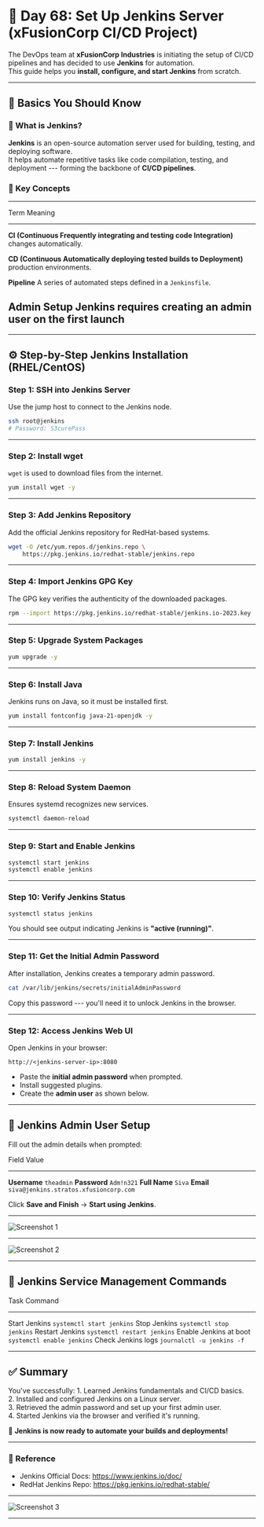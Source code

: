 # 🚀 Day 68: Set Up Jenkins Server (xFusionCorp CI/CD Project)

The DevOps team at **xFusionCorp Industries** is initiating the setup of
CI/CD pipelines and has decided to use **Jenkins** for automation.\
This guide helps you **install, configure, and start Jenkins** from
scratch.

------------------------------------------------------------------------

## 🧠 Basics You Should Know

### 🔹 What is Jenkins?

**Jenkins** is an open-source automation server used for building,
testing, and deploying software.\
It helps automate repetitive tasks like code compilation, testing, and
deployment --- forming the backbone of **CI/CD pipelines**.

### 🔹 Key Concepts

  -----------------------------------------------------------------------
  Term                       Meaning
  -------------------------- --------------------------------------------
  **CI (Continuous           Frequently integrating and testing code
  Integration)**             changes automatically.

  **CD (Continuous           Automatically deploying tested builds to
  Deployment)**              production environments.

  **Pipeline**               A series of automated steps defined in a
                             `Jenkinsfile`.

**Admin Setup**            Jenkins requires creating an admin user on
                             the first launch
  -----------------------------------------------------------------------

------------------------------------------------------------------------

## ⚙️ Step-by-Step Jenkins Installation (RHEL/CentOS)

### **Step 1: SSH into Jenkins Server**

Use the jump host to connect to the Jenkins node.

``` bash
ssh root@jenkins
# Password: S3curePass
```

------------------------------------------------------------------------

### **Step 2: Install wget**

`wget` is used to download files from the internet.

``` bash
yum install wget -y
```

------------------------------------------------------------------------

### **Step 3: Add Jenkins Repository**

Add the official Jenkins repository for RedHat-based systems.

``` bash
wget -O /etc/yum.repos.d/jenkins.repo \
    https://pkg.jenkins.io/redhat-stable/jenkins.repo
```

------------------------------------------------------------------------

### **Step 4: Import Jenkins GPG Key**

The GPG key verifies the authenticity of the downloaded packages.

``` bash
rpm --import https://pkg.jenkins.io/redhat-stable/jenkins.io-2023.key
```

------------------------------------------------------------------------

### **Step 5: Upgrade System Packages**

``` bash
yum upgrade -y
```

------------------------------------------------------------------------

### **Step 6: Install Java**

Jenkins runs on Java, so it must be installed first.

``` bash
yum install fontconfig java-21-openjdk -y
```

------------------------------------------------------------------------

### **Step 7: Install Jenkins**

``` bash
yum install jenkins -y
```

------------------------------------------------------------------------

### **Step 8: Reload System Daemon**

Ensures systemd recognizes new services.

``` bash
systemctl daemon-reload
```

------------------------------------------------------------------------

### **Step 9: Start and Enable Jenkins**

``` bash
systemctl start jenkins
systemctl enable jenkins
```

------------------------------------------------------------------------

### **Step 10: Verify Jenkins Status**

``` bash
systemctl status jenkins
```

You should see output indicating Jenkins is **"active (running)"**.

------------------------------------------------------------------------

### **Step 11: Get the Initial Admin Password**

After installation, Jenkins creates a temporary admin password.

``` bash
cat /var/lib/jenkins/secrets/initialAdminPassword
```

Copy this password --- you'll need it to unlock Jenkins in the browser.

------------------------------------------------------------------------

### **Step 12: Access Jenkins Web UI**

Open Jenkins in your browser:

    http://<jenkins-server-ip>:8080

- Paste the **initial admin password** when prompted.
- Install suggested plugins.
- Create the **admin user** as shown below.

------------------------------------------------------------------------

## 👤 Jenkins Admin User Setup

Fill out the admin details when prompted:

  Field           Value
  --------------- ----------------------------------------
  **Username**    `theadmin`
  **Password**    `Adm!n321`
  **Full Name**   `Siva`
  **Email**       `siva@jenkins.stratos.xfusioncorp.com`

Click **Save and Finish** → **Start using Jenkins**.

---

![Screenshot 1](./assets/Screenshot%202025-10-21%20144810.png)

---

![Screenshot 2](./assets/Screenshot%202025-10-21%20144833.png)

---

## 🧩 Jenkins Service Management Commands

  Task                     Command
  ------------------------ -----------------------------
  Start Jenkins            `systemctl start jenkins`
  Stop Jenkins             `systemctl stop jenkins`
  Restart Jenkins          `systemctl restart jenkins`
  Enable Jenkins at boot   `systemctl enable jenkins`
  Check Jenkins logs       `journalctl -u jenkins -f`

------------------------------------------------------------------------

## ✅ Summary

You've successfully: 1. Learned Jenkins fundamentals and CI/CD basics.\
2. Installed and configured Jenkins on a Linux server.\
3. Retrieved the admin password and set up your first admin user.\
4. Started Jenkins via the browser and verified it's running.

🎉 **Jenkins is now ready to automate your builds and deployments!**

------------------------------------------------------------------------

### 📁 Reference

- Jenkins Official Docs: <https://www.jenkins.io/doc/>
- RedHat Jenkins Repo: <https://pkg.jenkins.io/redhat-stable/>

---

![Screenshot 3](./assets/Screenshot%202025-10-21%20145026.png)

---
